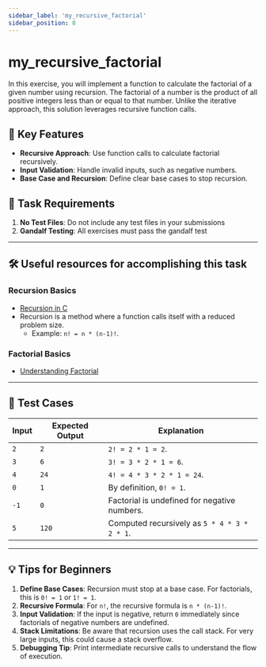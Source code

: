 ```yaml
---
sidebar_label: 'my_recursive_factorial'
sidebar_position: 8
---
```


# my_recursive_factorial

In this exercise, you will implement a function to calculate the factorial of a given number using recursion. The factorial of a number is the product of all positive integers less than or equal to that number. Unlike the iterative approach, this solution leverages recursive function calls.

## 🚀 Key Features

- **Recursive Approach**: Use function calls to calculate factorial recursively.
- **Input Validation**: Handle invalid inputs, such as negative numbers.
- **Base Case and Recursion**: Define clear base cases to stop recursion.

## 📝 Task Requirements

1. **No Test Files**: Do not include any test files in your submissions
2. **Gandalf Testing**: All exercises must pass the gandalf test

---

## 🛠️ Useful resources for accomplishing this task

### Recursion Basics
- [Recursion in C](https://www.geeksforgeeks.org/recursion/)
- Recursion is a method where a function calls itself with a reduced problem size.
  - Example: `n! = n * (n-1)!`.

### Factorial Basics
- [Understanding Factorial](https://www.mathsisfun.com/numbers/factorial.html)

---

## 🧪 Test Cases

| Input   | Expected Output | Explanation                                     |
|---------|-----------------|-------------------------------------------------|
| `2`     | `2`             | `2! = 2 * 1 = 2`.                              |
| `3`     | `6`             | `3! = 3 * 2 * 1 = 6`.                          |
| `4`     | `24`            | `4! = 4 * 3 * 2 * 1 = 24`.                     |
| `0`     | `1`             | By definition, `0! = 1`.                       |
| `-1`    | `0`             | Factorial is undefined for negative numbers.   |
| `5`     | `120`           | Computed recursively as `5 * 4 * 3 * 2 * 1`.   |

---

## 💡 Tips for Beginners
1. **Define Base Cases**: Recursion must stop at a base case. For factorials, this is `0! = 1` or `1! = 1`.
2. **Recursive Formula**: For `n!`, the recursive formula is `n * (n-1)!`.
3. **Input Validation**: If the input is negative, return `0` immediately since factorials of negative numbers are undefined.
4. **Stack Limitations**: Be aware that recursion uses the call stack. For very large inputs, this could cause a stack overflow.
5. **Debugging Tip**: Print intermediate recursive calls to understand the flow of execution.